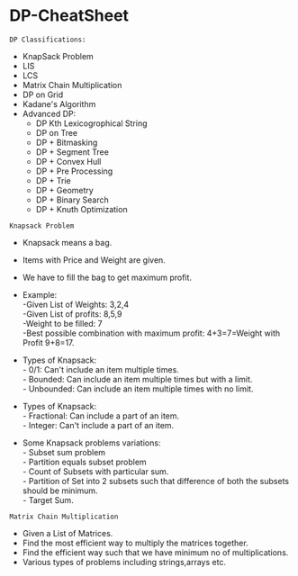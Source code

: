 # DP-CheatSheet

`DP Classifications:`

- KnapSack Problem
- LIS
- LCS
- Matrix Chain Multiplication
- DP on Grid
- Kadane's Algorithm
- Advanced DP:
     - DP Kth Lexicogrophical String
     - DP on Tree
     - DP + Bitmasking
     - DP + Segment Tree
     - DP + Convex Hull
     - DP + Pre Processing
     - DP + Trie
     - DP + Geometry
     - DP + Binary Search
     - DP + Knuth Optimization
     
`Knapsack Problem`
 
 - Knapsack means a bag.
 - Items with Price and Weight are given.
 - We have to fill the bag to get maximum profit.
 - Example:  
            -Given List of Weights: 3,2,4  
            -Given List of profits: 8,5,9  
            -Weight to be filled: 7  
            -Best possible combination with maximum profit: 4+3=7=Weight with Profit 9+8=17.  
 
 - Types of Knapsack:  
       - 0/1: Can't include an item multiple times.  
       - Bounded: Can include an item multiple times but with a limit.   
       - Unbounded: Can include an item multiple times with no limit.    
 
 - Types of Knapsack:  
       - Fractional: Can include a part of an item.  
       - Integer: Can't include a part of an item. 
 
 - Some Knapsack problems variations:  
       - Subset sum problem  
       - Partition equals subset problem  
       - Count of Subsets with particular sum.  
       - Partition of Set into 2 subsets such that difference of both the subsets should be minimum.  
       - Target Sum.  
   
 `Matrix Chain Multiplication`  
 
 - Given a List of Matrices.
 - Find the most efficient way to multiply the matrices together.
 - Find the efficient way such that we have minimum no of multiplications.
 - Various types of problems including strings,arrays etc.
  
